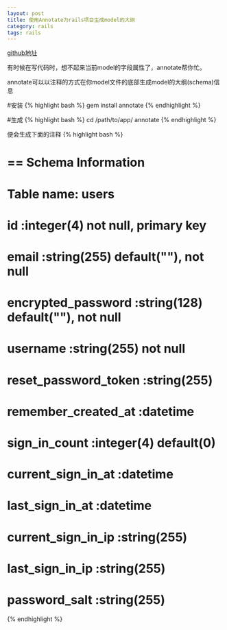 ```yaml
---
layout: post
title: 使用Annotate为rails项目生成model的大纲
category: rails
tags: rails
---
```


[github地址](https://github.com/ctran/annotate_models)

有时候在写代码时，想不起来当前model的字段属性了，annotate帮你忙。

annotate可以以注释的方式在你model文件的底部生成model的大纲(schema)信息

#安装
{% highlight bash %}
gem install annotate
{% endhighlight %}

#生成
{% highlight bash %}
cd /path/to/app/
annotate
{% endhighlight %}

便会生成下面的注释
{% highlight bash %}
# == Schema Information
#
# Table name: users
#
#  id                   :integer(4)      not null, primary key
#  email                :string(255)     default(""), not null
#  encrypted_password   :string(128)     default(""), not null
#  username             :string(255)     not null
#  reset_password_token :string(255)
#  remember_created_at  :datetime
#  sign_in_count        :integer(4)      default(0)
#  current_sign_in_at   :datetime
#  last_sign_in_at      :datetime
#  current_sign_in_ip   :string(255)
#  last_sign_in_ip      :string(255)
#  password_salt        :string(255)
{% endhighlight %}